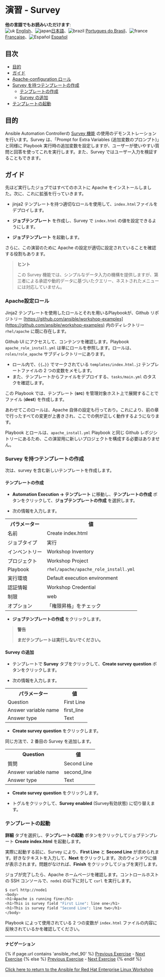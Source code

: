 # 演習 - Survey

**他の言語でもお読みいただけます**:
<br>![uk](../../../images/uk.png) [English](README.md)、![japan](../../../images/japan.png)[日本語](README.ja.md)、![brazil](../../../images/brazil.png) [Portugues do Brasil](README.pt-br.md)、![france](../../../images/fr.png) [Française](README.fr.md)、![Español](../../../images/col.png) [Español](README.es.md)

## 目次

* [目的](#目的)
* [ガイド](#ガイド)
* [Apache-configuration ロール](#apache-configuration-ロール)
* [Survey を持つテンプレートの作成](#survey-を持つテンプレートの作成)
  * [テンプレートの作成](#テンプレートの作成)
  * [Survey の追加](#survey-の追加)
* [テンプレートの起動](#テンプレートの起動)

## 目的

Ansible Automation Controllerの [Survey 機能](https://docs.ansible.com/automation-controller/latest/html/userguide/job_templates.html#surveys) の使用のデモンストレーションを行います。Survey は、「Prompt for Extra Variables (追加変数のプロンプト)」と同様に Playbook 実行時の追加変数を設定しますが、ユーザーが使いやすい質問と回答を使ってこれを実行します。また、Survey ではユーザー入力を検証することもできます。

## ガイド

先ほど実行したジョブではすべてのホストに Apache をインストールしました。次に、これに拡張を行っていきます。

* jinja2 テンプレートを持つ適切なロールを使用して、`index.html`ファイルをデプロイします。

* **ジョブテンプレート** を作成し、Survey で `index.html` の値を設定できるようにします。

* **ジョブテンプレート** を起動します。

さらに、この演習のために Apache の設定が適切に設定されていることを確認する役割もあります。

> **ヒント**
>
> この Survey 機能では、シンプルなデータ入力の機構を提供しますが、第三者による承認や動的データに基づいたクエリー、ネストされたメニューには対応していません。

### Apache設定ロール

Jinja2 テンプレートを使用したロールとそれを用いるPlaybookが、Github リポジトリー [https://github.com/ansible/workshop-examples](https://github.com/ansible/workshop-examples) 内のディレクトリー `rhel/apache` に既に存在します。

 Github UI にアクセスして、コンテンツを確認します。Playbook `apache_role_install.yml` は単にロールを参照します。ロールは、`roles/role_apache` サブディレクトリーにあります。

* ロール内で、`{{…​}}` でマークされている `templates/index.html.j2` テンプレートファイルの 2 つの変数をメモします。
* また、テンプレートからファイルをデプロイする、`tasks/main.yml` のタスクを確認します。

この Playbook では、テンプレート (**src**) を管理対象ホスト上で展開することでファイル (**dest**) を作成します。

あわせてこのロールは、Apache 自体の設定も行っており。これにより、前の章で行ったすべての変更が上書きされ、ここでの例が正しく動作するようになります。

Playbook とロールは、`apache_install.yml` Playbook と同じ Github レポジシトリーにあるため、この演習用に新しいプロジェクトを構成する必要はありません。

### Survey を持つテンプレートの作成

次は、survey を含む新しいテンプレートを作成します。

#### テンプレートの作成

* **Automation Execution → テンプレート** に移動し、**テンプレートの作成** ボタンをクリックして、**ジョブテンプレートの作成** を選択します。

* 次の情報を入力します。

<table>
  <tr>
    <th>パラメーター</th>
    <th>値</th>
  </tr>
  <tr>
    <td>名前</td>
    <td>Create index.html</td>
  </tr>
  <tr>
    <td>ジョブタイプ</td>
    <td>実行</td>
  </tr>
  </tr>
  <tr>
    <td>インベントリー</td>
    <td>Workshop Inventory</td>
  </tr>
  <tr>
    <td>プロジェクト</td>
    <td>Workshop Project</td>
  </tr>
  <tr>
    <td>Playbook</td>
   <td><code>rhel/apache/apache_role_install.yml</code></td>
  </tr>
  <tr>
    <td>実行環境</td>
    <td>Default execution environment</td>
  </tr>
  <tr>
    <td>認証情報</td>
    <td>Workshop Credential</td>
  </tr>
  <tr>
    <td>制限</td>
    <td>web</td>
  </tr>
  <tr>
    <td>オプション</td>
    <td>「権限昇格」をチェック</td>
  </tr>
</table>

* **ジョブテンプレートの作成** をクリックします。

> **警告**
>
> **まだテンプレートは実行しないでください。**

#### Survey の追加

* テンプレートで **Survey** タブをクリックして、**Create survey question** ボタンをクリックします。

* 次の情報を入力します。

<table>
  <tr>
    <th>パラメーター</th>
    <th>値</th>
  </tr>
  <tr>
    <td>Question</td>
    <td>First Line</td>
  </tr>
  <tr>
    <td>Answer variable name</td>
    <td>first_line</td>
  </tr>
  <tr>
    <td>Answer type</td>
    <td>Text</td>
  </tr>
</table>

* **Create survey question** をクリックします。

同じ方法で、2 番目の Survey を追加します。

<table>
  <tr>
    <th>Question</th>
    <th>値</th>
  </tr>
  <tr>
    <td>質問</td>
    <td>Second Line</td>
  </tr>
  <tr>
    <td>Answer variable name</td>
    <td>second_line</td>
  </tr>
  <tr>
    <td>Answer type</td>
    <td>Text</td>
  </tr>
</table>

* **Create survey question** をクリックします。

* トグルをクリックして、**Survey enabled** (Survey有効状態) に切り替えます。

### テンプレートの起動

**詳細** タブを選択し、**テンプレートの起動** ボタンをクリックしてジョブテンプレート **Create index.html** を起動します。

実際に起動する前に、Survey により、**First Line** と **Second Line** が求められます。好きなテキストを入力して、**Next** をクリックします。次のウィンドウに値が表示されます。問題がなければ、**Finish** をクリックしてジョブを実行します。

ジョブが完了したら、Apache ホームページを確認します。コントロールホストの SSH コンソールで、`node1` の以下に対して `curl` を実行します。

```bash
$ curl http://node1
<body>
<h1>Apache is running fine</h1>
<h1>This is survey field "First Line": line one</h1>
<h1>This is survey field "Second Line": line two</h1>
</body>
```

Playbook によって使用されている 2 つの変数が `index.html` ファイルの内容に反映されているかを確認してください。

---
**ナビゲーション**
<br>

{% if page.url contains 'ansible_rhel_90' %}
[Previous Exercise](../4-variables) - [Next Exercise](../../ansible_rhel_90/6-system-roles/)
{% else %}
[Previous Exercise](../2.3-projects) - [Next Exercise](../2.5-rbac)
{% endif %}
<br><br>
[Click here to return to the Ansible for Red Hat Enterprise Linux Workshop](../README.md)
